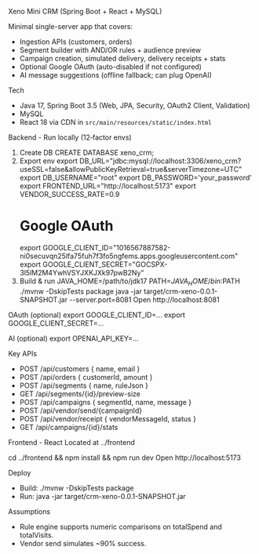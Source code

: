 Xeno Mini CRM (Spring Boot + React + MySQL)

Minimal single-server app that covers:
- Ingestion APIs (customers, orders)
- Segment builder with AND/OR rules + audience preview
- Campaign creation, simulated delivery, delivery receipts + stats
- Optional Google OAuth (auto-disabled if not configured)
- AI message suggestions (offline fallback; can plug OpenAI)

Tech
- Java 17, Spring Boot 3.5 (Web, JPA, Security, OAuth2 Client, Validation)
- MySQL
- React 18 via CDN in `src/main/resources/static/index.html`

Backend - Run locally (12‑factor envs)
1) Create DB
   CREATE DATABASE xeno_crm;
2) Export env
   export DB_URL="jdbc:mysql://localhost:3306/xeno_crm?useSSL=false&allowPublicKeyRetrieval=true&serverTimezone=UTC"
   export DB_USERNAME="root"
   export DB_PASSWORD='your_password'
   export FRONTEND_URL="http://localhost:5173"
   export VENDOR_SUCCESS_RATE=0.9
   # Google OAuth
   export GOOGLE_CLIENT_ID="1016567887582-ni0secuvqn25lfa75fuh7f3fo5ngfems.apps.googleusercontent.com"
   export GOOGLE_CLIENT_SECRET="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"
3) Build & run
   JAVA_HOME=/path/to/jdk17 PATH=$JAVA_HOME/bin:$PATH ./mvnw -DskipTests package
   java -jar target/crm-xeno-0.0.1-SNAPSHOT.jar --server.port=8081
   Open http://localhost:8081


OAuth (optional)
   export GOOGLE_CLIENT_ID=...
   export GOOGLE_CLIENT_SECRET=...

AI (optional)
   export OPENAI_API_KEY=...

Key APIs
- POST /api/customers { name, email }
- POST /api/orders { customerId, amount }
- POST /api/segments { name, ruleJson }
- GET  /api/segments/{id}/preview-size
- POST /api/campaigns { segmentId, name, message }
- POST /api/vendor/send/{campaignId}
- POST /api/vendor/receipt { vendorMessageId, status }
- GET  /api/campaigns/{id}/stats

Frontend - React
Located at ../frontend

   cd ../frontend && npm install && npm run dev
   Open http://localhost:5173

Deploy
- Build: ./mvnw -DskipTests package
- Run:   java -jar target/crm-xeno-0.0.1-SNAPSHOT.jar

Assumptions
- Rule engine supports numeric comparisons on totalSpend and totalVisits.
- Vendor send simulates ~90% success.

